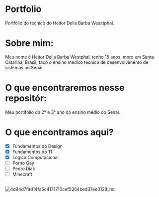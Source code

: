 # Portfolio
Portfólio do técnico do Heitor Della Barba Wesatphal.

# Sobre mim:
Meu nome é Heitor Della Barba Westphal, tenho 15 anos, moro em Santa Catarina, Brasil, faço o ensino medico tecnico de desenvolvimento de sistemas no Senai.

#  O que encontraremos nesse repositór:
Meu portifolio do 2° e 3° ano do ensino médio do Senai.

# O que encontramos aqui? 
- [X] Fundamentos do Design
- [x] Fundamentos do TI
- [x] Lógica Computacional
- [ ] Porno Gay
- [ ] Pedro Dias
- [ ] Minecraft
##
![4d94d7fad14fa5c4171710cef5364bed37ee3128_hq](https://user-images.githubusercontent.com/102591958/163992297-c8843970-b8c4-40bc-a4a9-3a0722265e7b.gif)

